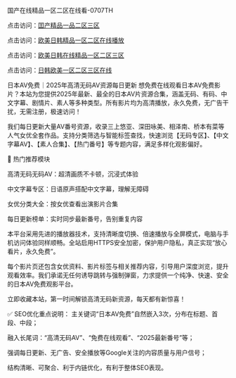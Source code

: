 国产在线精品一区二区在线看-0707TH

点击访问：<a href="https://bsdf-5f5.pages.dev/">囯产精品一品二区三区</a>

点击访问：<a href="https://bered.pages.dev/">欧美日韩精品一区二区在线播放</a>

点击访问：<a href="https://rtj-3zo.pages.dev/">欧美日韩在线精品一区二区三区</a>

点击访问：<a href="https://gfd-5xg.pages.dev/">日韩欧美一区二区三区在线</a>



日本AV免费｜2025年高清无码AV资源每日更新
想免费在线观看日本AV免费影片？本站为您提供2025年最新、最全的日本AV片资源合集，涵盖无码、有码、中文字幕、剧情片、素人等多种类型。所有影片均为高清播放，永久免费，无广告干扰，无需注册，极速访问！

我们每日更新大量AV番号资源，收录三上悠亚、深田咏美、相泽南、桥本有菜等人气女优全套作品。支持分类筛选与智能标签查找，快速浏览【无码专区】、【中文字幕AV】、【素人合集】、【热门番号】等专题内容，满足多样化观影偏好。

📌 热门推荐模块

高清无码无码AV：超清画质不卡顿，沉浸式体验

中文字幕专区：日语原声搭配中文字幕，理解无障碍

女优分类大全：按女优查看出演影片合集

每日更新榜单：实时同步最新番号，告别重复内容

本平台采用先进的播放器技术，支持清晰度切换、倍速播放与全屏模式，电脑与手机访问体验同样顺畅。全站启用HTTPS安全加密，保护用户隐私，真正实现“放心看片，永久免费”。

每个影片页还包含女优资料、影片标签与相关推荐内容，引导用户深度浏览，提升观看效率。我们承诺无任何诱导跳转与强制弹窗，力求提供一个纯净、快速、安全的日本AV免费观影平台。

立即收藏本站，第一时间解锁高清无码新资源，每天都有新惊喜！

✅ SEO优化重点说明：
主关键词“日本AV免费”自然嵌入3次，分布在标题、首段、中段；

融入长尾词：“高清无码AV”、“免费在线观看”、“2025最新番号”等；

强调每日更新、无广告、安全播放等Google关注的内容质量与用户信号；

结构清晰、可聚合、利于内链优化，有利于整体SEO表现。




<span style="display:none;">[Canonical link]( https://github.com/lh4691654/16468 ）</span>
